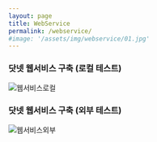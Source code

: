 ```yaml
---
layout: page
title: WebService
permalink: /webservice/
#image: '/assets/img/webservice/01.jpg'
---
```


### 닷넷 웹서비스 구축 (로컬 테스트)
![웹서비스로컬](http://http://112.151.93.8:86/WebService1.asmx?op=SelectCertificates)

### 닷넷 웹서비스 구축 (외부 테스트)
![웹서비스외부](http://localhost:86/WebService1.asmx?op=SelectCertificates)